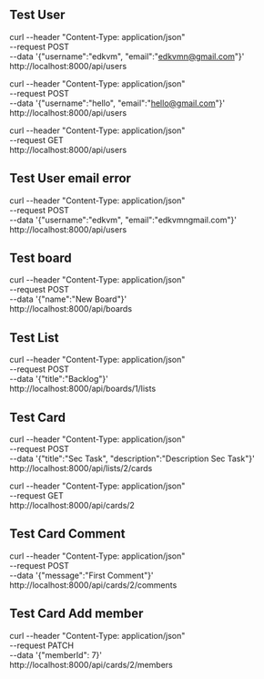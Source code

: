 
## Test User
curl --header "Content-Type: application/json" \
  --request POST \
  --data '{"username":"edkvm", "email":"edkvmn@gmail.com"}' \
  http://localhost:8000/api/users

curl --header "Content-Type: application/json" \
  --request POST \
  --data '{"username":"hello", "email":"hello@gmail.com"}' \
  http://localhost:8000/api/users


curl --header "Content-Type: application/json" \
  --request GET \
  http://localhost:8000/api/users

## Test User email error
curl --header "Content-Type: application/json" \
  --request POST \
  --data '{"username":"edkvm", "email":"edkvmngmail.com"}' \
  http://localhost:8000/api/users

## Test board
curl --header "Content-Type: application/json" \
  --request POST \
  --data '{"name":"New Board"}' \
  http://localhost:8000/api/boards

## Test List
curl --header "Content-Type: application/json" \
  --request POST \
  --data '{"title":"Backlog"}' \
  http://localhost:8000/api/boards/1/lists

## Test Card
curl --header "Content-Type: application/json" \
  --request POST \
  --data '{"title":"Sec Task", "description":"Description Sec Task"}' \
  http://localhost:8000/api/lists/2/cards

curl --header "Content-Type: application/json" \
  --request GET \
  http://localhost:8000/api/cards/2 

## Test Card Comment
curl --header "Content-Type: application/json" \
  --request POST \
  --data '{"message":"First Comment"}' \
  http://localhost:8000/api/cards/2/comments

## Test Card Add member 
curl --header "Content-Type: application/json" \
  --request PATCH \
  --data '{"memberId": 7}' \
  http://localhost:8000/api/cards/2/members
